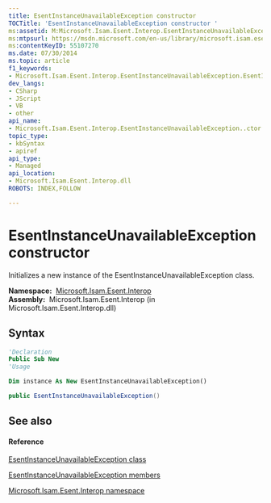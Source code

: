 ```yaml
---
title: EsentInstanceUnavailableException constructor 
TOCTitle: 'EsentInstanceUnavailableException constructor '
ms:assetid: M:Microsoft.Isam.Esent.Interop.EsentInstanceUnavailableException.#ctor
ms:mtpsurl: https://msdn.microsoft.com/en-us/library/microsoft.isam.esent.interop.esentinstanceunavailableexception.esentinstanceunavailableexception(v=EXCHG.10)
ms:contentKeyID: 55107270
ms.date: 07/30/2014
ms.topic: article
f1_keywords:
- Microsoft.Isam.Esent.Interop.EsentInstanceUnavailableException.EsentInstanceUnavailableException
dev_langs:
- CSharp
- JScript
- VB
- other
api_name: 
- Microsoft.Isam.Esent.Interop.EsentInstanceUnavailableException..ctor
topic_type: 
- kbSyntax
- apiref
api_type: 
- Managed
api_location: 
- Microsoft.Isam.Esent.Interop.dll
ROBOTS: INDEX,FOLLOW

---
```


# EsentInstanceUnavailableException constructor

Initializes a new instance of the EsentInstanceUnavailableException class.

**Namespace:**  [Microsoft.Isam.Esent.Interop](hh596136\(v=exchg.10\).md)  
**Assembly:**  Microsoft.Isam.Esent.Interop (in Microsoft.Isam.Esent.Interop.dll)

## Syntax

``` vb
'Declaration
Public Sub New
'Usage

Dim instance As New EsentInstanceUnavailableException()
```

``` csharp
public EsentInstanceUnavailableException()
```

## See also

#### Reference

[EsentInstanceUnavailableException class](dn319441\(v=exchg.10\).md)

[EsentInstanceUnavailableException members](dn319391\(v=exchg.10\).md)

[Microsoft.Isam.Esent.Interop namespace](hh596136\(v=exchg.10\).md)

